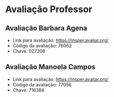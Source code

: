 # Avaliação Professor

## Avaliação Barbara Agena

- Link para avaliação: https://insper.avaliar.org/ 
- Código da avaliação: 76062
- Chave: 027308 


## Avaliação Manoela Campos

- Link para avaliação: https://insper.avaliar.org/ 
- Código da avaliação: 77056
- Chave: 716384
